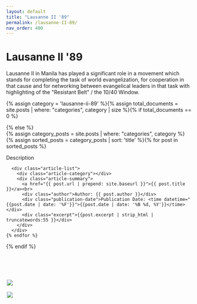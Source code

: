 ```yaml
---
layout: default
title: "Lausanne II '89"
permalink: /lausanne-II-89/
nav_order: 400
---
```

<h1 class="category-title">Lausanne II '89</h1>
<p>Lausanne II in Manila has played a significant role in a movement which stands for completing the task of world evangelization, for cooperation in that cause and for networking between evangelical leaders in that task with highlighting of the "Resistant Belt" / the 10/40 Window.</p>

{% assign category = 'lausanne-ii-89' %}{% assign total_documents = site.posts | where: "categories", category | size %}{% if total_documents == 0 %}
  <figure style="position: fixed; top: 20%; left: 50%; margin-left: -250px; width: 400px;">
    <img src="{{ site.baseurl }}/assets/images/luis-and-doris-300px.png" style="display: block; margin: auto"><br>
    <img src="{{ site.baseurl }}/assets/images/staytuned.png" style="display: block; margin: auto">
  </figure>
{% else %}
  <div class="article-container">
  {% assign category_posts = site.posts | where: "categories", category %}
   {% assign sorted_posts = category_posts | sort: 'title' %}{% for post in sorted_posts %}
      <p>Description</p>

      <div class="article-list">
        <div class="article-category"></div>
        <div class="article-summary">
          <a href="{{ post.url | prepend: site.baseurl }}">{{ post.title }}</a><br>
          <div class="author">Author: {{ post.author }}</div>
          <div class="publication-date">Publication Date: <time datetime="{{post.date | date: '%F'}}">{{post.date | date: '%B %d, %Y'}}</time></div>
          <div class="excerpt">{{post.excerpt | strip_html | truncatewords:55 }}</div>
        </div>
      </div>
    {% endfor %}
  </div>
{% endif %}

